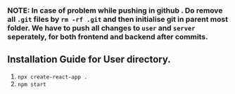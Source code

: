 ### NOTE:  In case of problem while pushing in github . Do remove all `.git` files by `rm -rf .git` and then initialise git in parent most folder. We have to push all changes to `user` and `server` seperately, for both frontend and backend after commits. 

## Installation Guide for User directory.
1. `npx create-react-app .` 
2. `npm start`